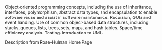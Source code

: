Object-oriented programming concepts, including the use of inheritance, interfaces, polymorphism, abstract data types, and encapsulation to enable software reuse and assist in software maintenance. Recursion, GUIs and event handing. Use of common object-based data structures, including stacks, queues, lists, trees, sets, maps, and hash tables. Space/time efficiency analysis. Testing. Introduction to UML.

Description from Rose-Hulman Home Page
